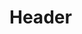 <!-- TITLE: W8GY Select-Caller -->
<!-- SUBTITLE: Sequential Touch-Tone digital decoder circuit intended for use on VHF or UHF FM recovers. -->

# Header